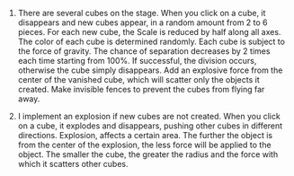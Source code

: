 1) There are several cubes on the stage. When you click on a cube, it disappears and new cubes appear, in a random amount from 2 to 6 pieces.
For each new cube, the Scale is reduced by half along all axes.
The color of each cube is determined randomly.
Each cube is subject to the force of gravity.
The chance of separation decreases by 2 times each time starting from 100%. If successful, the division occurs, otherwise the cube simply disappears.
Add an explosive force from the center of the vanished cube, which will scatter only the objects it created.
Make invisible fences to prevent the cubes from flying far away.

2) I implement an explosion if new cubes are not created. When you click on a cube, it explodes and disappears,
pushing other cubes in different directions. Explosion, affects a certain area.
The further the object is from the center of the explosion, the less force will be applied to the object.
The smaller the cube, the greater the radius and the force with which it scatters other cubes.

